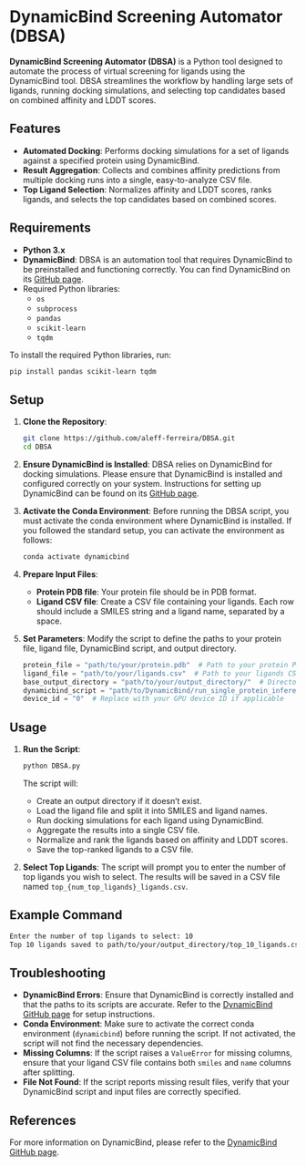 # DynamicBind Screening Automator (DBSA)

**DynamicBind Screening Automator (DBSA)** is a Python tool designed to automate the process of virtual screening for ligands using the DynamicBind tool. DBSA streamlines the workflow by handling large sets of ligands, running docking simulations, and selecting top candidates based on combined affinity and LDDT scores.

## Features

- **Automated Docking**: Performs docking simulations for a set of ligands against a specified protein using DynamicBind.
- **Result Aggregation**: Collects and combines affinity predictions from multiple docking runs into a single, easy-to-analyze CSV file.
- **Top Ligand Selection**: Normalizes affinity and LDDT scores, ranks ligands, and selects the top candidates based on combined scores.

## Requirements

- **Python 3.x**
- **DynamicBind**: DBSA is an automation tool that requires DynamicBind to be preinstalled and functioning correctly. You can find DynamicBind on its [GitHub page](https://github.com/luwei0917/DynamicBind).
- Required Python libraries:
  - `os`
  - `subprocess`
  - `pandas`
  - `scikit-learn`
  - `tqdm`

To install the required Python libraries, run:
```bash
pip install pandas scikit-learn tqdm
```
## Setup

1. **Clone the Repository**:
   ```bash
   git clone https://github.com/aleff-ferreira/DBSA.git
   cd DBSA
   ```

2. **Ensure DynamicBind is Installed**:
   DBSA relies on DynamicBind for docking simulations. Please ensure that DynamicBind is installed and configured correctly on your system. Instructions for setting up DynamicBind can be found on its [GitHub page](https://github.com/luwei0917/DynamicBind).

3. **Activate the Conda Environment**:
   Before running the DBSA script, you must activate the conda environment where DynamicBind is installed. If you followed the standard setup, you can activate the environment as follows:

   ```bash
   conda activate dynamicbind
   ```

4. **Prepare Input Files**:
   - **Protein PDB file**: Your protein file should be in PDB format.
   - **Ligand CSV file**: Create a CSV file containing your ligands. Each row should include a SMILES string and a ligand name, separated by a space.

5. **Set Parameters**:
   Modify the script to define the paths to your protein file, ligand file, DynamicBind script, and output directory.

   ```python
   protein_file = "path/to/your/protein.pdb"  # Path to your protein PDB file
   ligand_file = "path/to/your/ligands.csv"  # Path to your ligands CSV file
   base_output_directory = "path/to/your/output_directory/"  # Directory where results will be saved
   dynamicbind_script = "path/to/DynamicBind/run_single_protein_inference.py"  # Full path to the DynamicBind script
   device_id = "0"  # Replace with your GPU device ID if applicable
   ```

## Usage

1. **Run the Script**:
   ```bash
   python DBSA.py
   ```

   The script will:
   - Create an output directory if it doesn’t exist.
   - Load the ligand file and split it into SMILES and ligand names.
   - Run docking simulations for each ligand using DynamicBind.
   - Aggregate the results into a single CSV file.
   - Normalize and rank the ligands based on affinity and LDDT scores.
   - Save the top-ranked ligands to a CSV file.

2. **Select Top Ligands**:
   The script will prompt you to enter the number of top ligands you wish to select. The results will be saved in a CSV file named `top_{num_top_ligands}_ligands.csv`.

## Example Command

```bash
Enter the number of top ligands to select: 10
Top 10 ligands saved to path/to/your/output_directory/top_10_ligands.csv
```

## Troubleshooting

- **DynamicBind Errors**: Ensure that DynamicBind is correctly installed and that the paths to its scripts are accurate. Refer to the [DynamicBind GitHub page](https://github.com/luwei0917/DynamicBind) for setup instructions.
- **Conda Environment**: Make sure to activate the correct conda environment (`dynamicbind`) before running the script. If not activated, the script will not find the necessary dependencies.
- **Missing Columns**: If the script raises a `ValueError` for missing columns, ensure that your ligand CSV file contains both `smiles` and `name` columns after splitting.
- **File Not Found**: If the script reports missing result files, verify that your DynamicBind script and input files are correctly specified.

## References

For more information on DynamicBind, please refer to the [DynamicBind GitHub page](https://github.com/luwei0917/DynamicBind).

```
